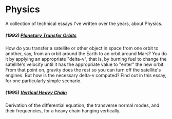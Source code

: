 # Physics
A collection of technical essays I've written over the years, about Physics.

##### (1993) [Planetary Transfer Orbits](https://github.com/wltrup/Physics-Planetary-Transfer-Orbits)
How do you transfer a satellite or other object in space from one orbit to another, say, from an orbit around the Earth to an orbit around Mars? You do it by applying an appropriate "delta-v", that is, by burning fuel to change the satellite's velocity until it has the appropriate value to "enter" the new orbit. From that point on, gravity does the rest so you can turn off the satellite's engines. But how is the necessary delta-v computed? Find out in this essay, for one particularly simple scenario.

##### (1995) [Vertical Heavy Chain](https://github.com/wltrup/Physics-Vertical-Heavy-Chain)
Derivation of the differential equation, the transverse normal modes, and their frequencies, for a heavy chain hanging vertically.
